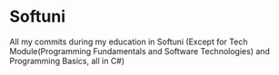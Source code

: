 # Softuni

All my commits during my education in Softuni (Except for Tech Module(Programming Fundamentals and Software Technologies) and Programming Basics, all in C#)
